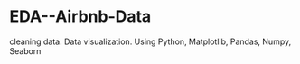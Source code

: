 # EDA--Airbnb-Data
cleaning data. 
Data visualization. 
Using Python, Matplotlib, Pandas, Numpy, Seaborn 

